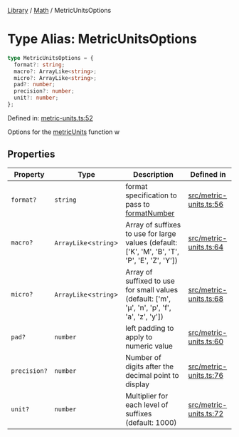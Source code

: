 <!-- markdownlint-disable -->
<!-- cspell: disable -->
[Library](../index.md) / [Math](./index.md) / MetricUnitsOptions

# Type Alias: MetricUnitsOptions

```ts
type MetricUnitsOptions = {
  format?: string;
  macro?: ArrayLike<string>;
  micro?: ArrayLike<string>;
  pad?: number;
  precision?: number;
  unit?: number;
};
```

Defined in: [metric-units.ts:52](https://github.com/technobuddha/library/blob/main/src/metric-units.ts#L52)

Options for the [metricUnits](metricUnits.md) function
w

## Properties

| Property | Type | Description | Defined in |
| ------ | ------ | ------ | ------ |
| <a id="format"></a> `format?` | `string` | format specification to pass to [formatNumber](formatNumber.md) | [src/metric-units.ts:56](https://github.com/technobuddha/library/blob/main/src/metric-units.ts#L56) |
| <a id="macro"></a> `macro?` | `ArrayLike`\<`string`\> | Array of suffixes to use for large values (default: ['K', 'M', 'B', 'T', 'P', 'E', 'Z', 'Y']) | [src/metric-units.ts:64](https://github.com/technobuddha/library/blob/main/src/metric-units.ts#L64) |
| <a id="micro"></a> `micro?` | `ArrayLike`\<`string`\> | Array of suffixed to use for small values (default: ['m', 'µ', 'n', 'p', 'f', 'a', 'z', 'y']) | [src/metric-units.ts:68](https://github.com/technobuddha/library/blob/main/src/metric-units.ts#L68) |
| <a id="pad"></a> `pad?` | `number` | left padding to apply to numeric value | [src/metric-units.ts:60](https://github.com/technobuddha/library/blob/main/src/metric-units.ts#L60) |
| <a id="precision"></a> `precision?` | `number` | Number of digits after the decimal point to display | [src/metric-units.ts:76](https://github.com/technobuddha/library/blob/main/src/metric-units.ts#L76) |
| <a id="unit"></a> `unit?` | `number` | Multiplier for each level of suffixes (default: 1000) | [src/metric-units.ts:72](https://github.com/technobuddha/library/blob/main/src/metric-units.ts#L72) |

